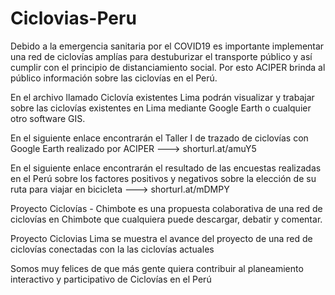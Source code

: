 # Ciclovias-Peru
Debido a la emergencia sanitaria por el COVID19 es importante implementar una red de ciclovías amplías  para destuburizar el transporte público y así cumplir con el principio de distanciamiento social. Por esto ACIPER brinda al público información sobre las ciclovías en el Perú.

En el archivo llamado Ciclovía existentes Lima podrán visualizar y trabajar sobre las ciclovías existentes en Lima mediante Google Earth o cualquier otro software GIS.

En el siguiente enlace encontrarán el Taller I de trazado de ciclovías con Google Earth realizado por ACIPER ---> shorturl.at/amuY5

En el siguiente enlace encontrarán el resultado de las encuestas realizadas en el Perú sobre los factores positivos y negativos sobre la elección de su ruta para viajar en bicicleta ---> shorturl.at/mDMPY

Proyecto Ciclovías - Chimbote es una propuesta colaborativa de una red de ciclovías en Chimbote que cualquiera puede descargar, debatir y comentar.

Proyecto Ciclovias Lima se muestra el avance del proyecto de una red de ciclovías conectadas con la las ciclovías actuales

Somos muy felices de que más gente quiera contribuir al planeamiento interactivo y participativo de Ciclovías en el Perú
